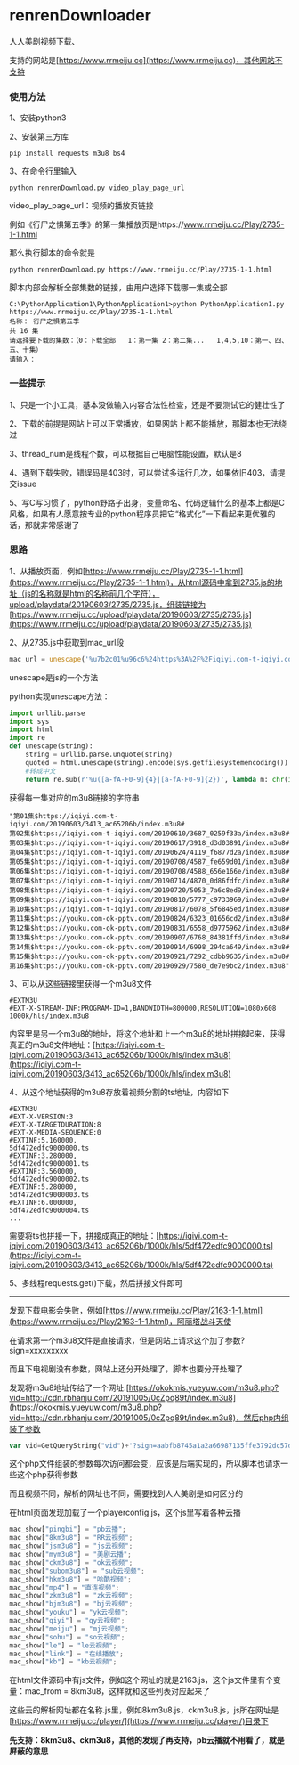# renrenDownloader
人人美剧视频下载、

支持的网站是[https://www.rrmeiju.cc](https://www.rrmeiju.cc)，其他网站不支持

### 使用方法

1、安装python3

2、安装第三方库

```
pip install requests m3u8 bs4
```

3、在命令行里输入

```
python renrenDownload.py video_play_page_url
```

video_play_page_url：视频的播放页链接

例如《行尸之惧第五季》的第一集播放页是https://www.rrmeiju.cc/Play/2735-1-1.html

那么执行脚本的命令就是

```
python renrenDownload.py https://www.rrmeiju.cc/Play/2735-1-1.html
```

脚本内部会解析全部集数的链接，由用户选择下载哪一集或全部

```
C:\PythonApplication1\PythonApplication1>python PythonApplication1.py https://www.rrmeiju.cc/Play/2735-1-1.html
名称： 行尸之惧第五季
共 16 集
请选择要下载的集数：（0：下载全部   1：第一集 2：第二集...   1,4,5,10：第一、四、五、十集）
请输入：
```



### 一些提示

1、只是一个小工具，基本没做输入内容合法性检查，还是不要测试它的健壮性了

2、下载的前提是网站上可以正常播放，如果网站上都不能播放，那脚本也无法绕过

3、thread_num是线程个数，可以根据自己电脑性能设置，默认是8

4、遇到下载失败，错误码是403时，可以尝试多运行几次，如果依旧403，请提交issue

5、写C写习惯了，python野路子出身，变量命名、代码逻辑什么的基本上都是C风格，如果有人愿意按专业的python程序员把它“格式化”一下看起来更优雅的话，那就非常感谢了



### 思路

1、从播放页面，例如[https://www.rrmeiju.cc/Play/2735-1-1.html](https://www.rrmeiju.cc/Play/2735-1-1.html)，从html源码中拿到2735.js的地址（js的名称就是html的名称前几个字符），upload/playdata/20190603/2735/2735.js，组装链接为[https://www.rrmeiju.cc/upload/playdata/20190603/2735/2735.js](https://www.rrmeiju.cc/upload/playdata/20190603/2735/2735.js)

2、从2735.js中获取到mac_url段

```javascript
mac_url = unescape('%u7b2c01%u96c6%24https%3A%2F%2Fiqiyi.com-t-iqiyi.com%2F20190603%2F3413_ac65206b%2Findex.m3u8%23%u7b2c02%u96c6%24https%3A%2F%2Fiqiyi.com-t-iqiyi.com%2F20190610%2F3687_0259f33a%2Findex.m3u8%23%u7b2c03%u96c6%24https%3A%2F%2Fiqiyi.com-t-iqiyi.com%2F20190617%2F3918_d3d03891%2Findex.m3u8%23%u7b2c04%u96c6%24https%3A%2F%2Fiqiyi.com-t-iqiyi.com%2F20190624%2F4119_f6877d2a%2Findex.m3u8%23%u7b2c05%u96c6%24https%3A%2F%2Fiqiyi.com-t-iqiyi.com%2F20190708%2F4587_fe659d01%2Findex.m3u8%23%u7b2c06%u96c6%24https%3A%2F%2Fiqiyi.com-t-iqiyi.com%2F20190708%2F4588_656e166e%2Findex.m3u8%23%u7b2c07%u96c6%24https%3A%2F%2Fiqiyi.com-t-iqiyi.com%2F20190714%2F4870_0d86fdfc%2Findex.m3u8%23%u7b2c08%u96c6%24https%3A%2F%2Fiqiyi.com-t-iqiyi.com%2F20190720%2F5053_7a6c8ed9%2Findex.m3u8%23%u7b2c09%u96c6%24https%3A%2F%2Fiqiyi.com-t-iqiyi.com%2F20190810%2F5777_c9733969%2Findex.m3u8%23%u7b2c10%u96c6%24https%3A%2F%2Fiqiyi.com-t-iqiyi.com%2F20190817%2F6078_5f6845ed%2Findex.m3u8%23%u7b2c11%u96c6%24https%3A%2F%2Fyouku.com-ok-pptv.com%2F20190824%2F6323_01656cd2%2Findex.m3u8%23%u7b2c12%u96c6%24https%3A%2F%2Fyouku.com-ok-pptv.com%2F20190831%2F6558_d9775962%2Findex.m3u8%23%u7b2c13%u96c6%24https%3A%2F%2Fyouku.com-ok-pptv.com%2F20190907%2F6768_84381ffd%2Findex.m3u8%23%u7b2c14%u96c6%24https%3A%2F%2Fyouku.com-ok-pptv.com%2F20190914%2F6998_294ca649%2Findex.m3u8%23%u7b2c15%u96c6%24https%3A%2F%2Fyouku.com-ok-pptv.com%2F20190921%2F7292_cdbb9635%2Findex.m3u8%23%u7b2c16%u96c6%24https%3A%2F%2Fyouku.com-ok-pptv.com%2F20190929%2F7580_de7e9bc2%2Findex.m3u8');
```

unescape是js的一个方法

python实现unescape方法：

```python
import urllib.parse
import sys
import html
import re
def unescape(string):
    string = urllib.parse.unquote(string)
    quoted = html.unescape(string).encode(sys.getfilesystemencoding()).decode('utf-8')
    #转成中文
    return re.sub(r'%u([a-fA-F0-9]{4}|[a-fA-F0-9]{2})', lambda m: chr(int(m.group(1), 16)), quoted)
```

获得每一集对应的m3u8链接的字符串

```
"第01集$https://iqiyi.com-t-iqiyi.com/20190603/3413_ac65206b/index.m3u8#
第02集$https://iqiyi.com-t-iqiyi.com/20190610/3687_0259f33a/index.m3u8#
第03集$https://iqiyi.com-t-iqiyi.com/20190617/3918_d3d03891/index.m3u8#
第04集$https://iqiyi.com-t-iqiyi.com/20190624/4119_f6877d2a/index.m3u8#
第05集$https://iqiyi.com-t-iqiyi.com/20190708/4587_fe659d01/index.m3u8#
第06集$https://iqiyi.com-t-iqiyi.com/20190708/4588_656e166e/index.m3u8#
第07集$https://iqiyi.com-t-iqiyi.com/20190714/4870_0d86fdfc/index.m3u8#
第08集$https://iqiyi.com-t-iqiyi.com/20190720/5053_7a6c8ed9/index.m3u8#
第09集$https://iqiyi.com-t-iqiyi.com/20190810/5777_c9733969/index.m3u8#
第10集$https://iqiyi.com-t-iqiyi.com/20190817/6078_5f6845ed/index.m3u8#
第11集$https://youku.com-ok-pptv.com/20190824/6323_01656cd2/index.m3u8#
第12集$https://youku.com-ok-pptv.com/20190831/6558_d9775962/index.m3u8#
第13集$https://youku.com-ok-pptv.com/20190907/6768_84381ffd/index.m3u8#
第14集$https://youku.com-ok-pptv.com/20190914/6998_294ca649/index.m3u8#
第15集$https://youku.com-ok-pptv.com/20190921/7292_cdbb9635/index.m3u8#
第16集$https://youku.com-ok-pptv.com/20190929/7580_de7e9bc2/index.m3u8"
```

3、可以从这些链接里获得一个m3u8文件

```
#EXTM3U
#EXT-X-STREAM-INF:PROGRAM-ID=1,BANDWIDTH=800000,RESOLUTION=1080x608
1000k/hls/index.m3u8
```

内容里是另一个m3u8的地址，将这个地址和上一个m3u8的地址拼接起来，获得真正的m3u8文件地址：[https://iqiyi.com-t-iqiyi.com/20190603/3413_ac65206b/1000k/hls/index.m3u8](https://iqiyi.com-t-iqiyi.com/20190603/3413_ac65206b/1000k/hls/index.m3u8)

4、从这个地址获得的m3u8存放着视频分割的ts地址，内容如下

```
#EXTM3U
#EXT-X-VERSION:3
#EXT-X-TARGETDURATION:8
#EXT-X-MEDIA-SEQUENCE:0
#EXTINF:5.160000,
5df472edfc9000000.ts
#EXTINF:3.280000,
5df472edfc9000001.ts
#EXTINF:3.560000,
5df472edfc9000002.ts
#EXTINF:5.280000,
5df472edfc9000003.ts
#EXTINF:6.000000,
5df472edfc9000004.ts
...
```

需要将ts也拼接一下，拼接成真正的地址：[https://iqiyi.com-t-iqiyi.com/20190603/3413_ac65206b/1000k/hls/5df472edfc9000000.ts](https://iqiyi.com-t-iqiyi.com/20190603/3413_ac65206b/1000k/hls/5df472edfc9000000.ts)

5、多线程requests.get()下载，然后拼接文件即可



---



发现下载电影会失败，例如[https://www.rrmeiju.cc/Play/2163-1-1.html](https://www.rrmeiju.cc/Play/2163-1-1.html)，阿丽塔战斗天使

在请求第一个m3u8文件是直接请求，但是网站上请求这个加了参数?sign=xxxxxxxxx

而且下电视剧没有参数，网站上还分开处理了，脚本也要分开处理了

发现将m3u8地址传给了一个网址:[https://okokmis.yueyuw.com/m3u8.php?vid=http://cdn.rbhanju.com/20191005/0cZpq89t/index.m3u8](https://okokmis.yueyuw.com/m3u8.php?vid=http://cdn.rbhanju.com/20191005/0cZpq89t/index.m3u8)，然后php内组装了参数

```php
var vid=GetQueryString("vid")+'?sign=aabfb8745a1a2a66987135ffe3792dc57dc7879ddc0a12c63655bf4c38424120c703de287a85185af4d32ac44639c9ba';
```

这个php文件组装的参数每次访问都会变，应该是后端实现的，所以脚本也请求一些这个php获得参数

而且视频不同，解析的网址也不同，需要找到人人美剧是如何区分的

在html页面发现加载了一个playerconfig.js，这个js里写着各种云播

```javascript
mac_show["pingbi"] = "pb云播";
mac_show["8km3u8"] = "RR云视频";
mac_show["jsm3u8"] = "js云视频";
mac_show["mym3u8"] = "美剧云播";
mac_show["ckm3u8"] = "ok云视频";
mac_show["subom3u8"] = "sub云视频";
mac_show["hkm3u8"] = "哈酷视频";
mac_show["mp4"] = "直连视频";
mac_show["zkm3u8"] = "zk云视频";
mac_show["bjm3u8"] = "bj云视频";
mac_show["youku"] = "yk云视频";
mac_show["qiyi"] = "qy云视频";
mac_show["meiju"] = "mj云视频";
mac_show["sohu"] = "so云视频";
mac_show["le"] = "le云视频";
mac_show["link"] = "在线播放";
mac_show["kb"] = "kb云视频";
```

在html文件源码中有js文件，例如这个网址的就是2163.js，这个js文件里有个变量：mac_from = 8km3u8，这样就和这些列表对应起来了

这些云的解析网址都在名称.js里，例如8km3u8.js，ckm3u8.js，js所在网址是[https://www.rrmeiju.cc/player/](https://www.rrmeiju.cc/player/)目录下

**先支持：8km3u8、ckm3u8，其他的发现了再支持，pb云播就不用看了，就是屏蔽的意思**